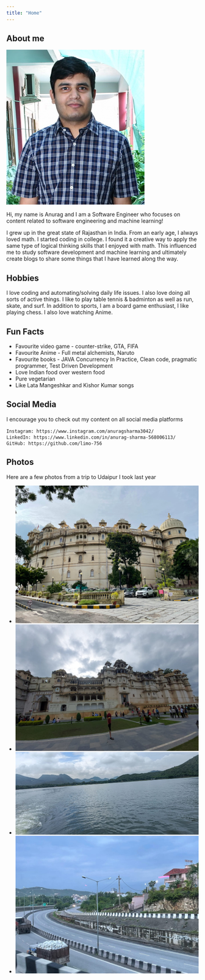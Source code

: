 ```yaml
---
title: "Home"
---
```


## About me

![my-photo](assets/self-image.JPG "Anurag Sharma")

Hi, my name is Anurag and I am a Software Engineer who focuses on content related to software engineering and machine learning!  

I grew up in the great state of Rajasthan in India. From an early age, I always loved math. I started coding in college. I found it a creative way to apply the same type of logical thinking skills that I enjoyed with math. This influenced me to study software development and machine learning and ultimately create blogs to share some things that I have learned along the way.

## Hobbies

I love coding and automating/solving daily life issues. I also love doing all sorts of active things. I like to play table tennis & badminton as well as run, skate, and surf. In addition to sports, I am a board game enthusiast, I like playing chess. I also love watching Anime.

## Fun Facts

 - Favourite video game - counter-strike, GTA, FIFA
 - Favourite Anime - Full metal alchemists, Naruto
 - Favourite books - JAVA Concurrency In Practice, Clean code, pragmatic programmer, Test Driven Development
 - Love Indian food over western food
 - Pure vegetarian
 - Like Lata Mangeshkar and Kishor Kumar songs

## Social Media
I encourage you to check out my content on all social media platforms

    Instagram: https://www.instagram.com/anuragsharma3042/
    LinkedIn: https://www.linkedin.com/in/anurag-sharma-568006113/
    GitHub: https://github.com/limo-756

## Photos
Here are a few photos from a trip to Udaipur I took last year

- ![Udaipur Palace](./_posts/assets/home/palace.jpeg "Udaipur Palace")
- ![Udaipur Palace back view](./_posts/assets/home/palace-second-view.jpeg "Udaipur Palace back view")
- ![Udaipur Lake](./_posts/assets/home/lake.jpeg "Udaipur Lake")
- ![Random Photo](./_posts/assets/home/random.jpeg "Random Photo")
